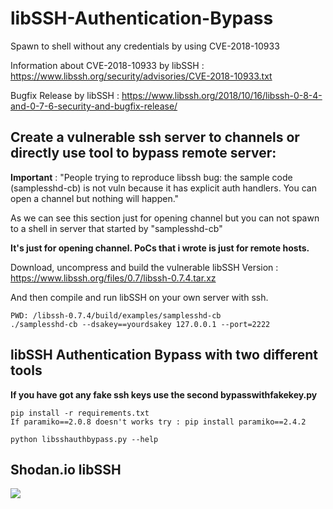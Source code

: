 # libSSH-Authentication-Bypass
Spawn to shell without any credentials by using CVE-2018-10933

Information about CVE-2018-10933 by libSSH : https://www.libssh.org/security/advisories/CVE-2018-10933.txt

Bugfix Release by libSSH : https://www.libssh.org/2018/10/16/libssh-0-8-4-and-0-7-6-security-and-bugfix-release/

## Create a vulnerable ssh server to channels or directly use tool to bypass remote server:

**Important** : "People trying to reproduce libssh bug: the sample code (samplesshd-cb) is not vuln because it has explicit auth handlers. You can open a channel but nothing will happen."

As we can see this section just for opening channel but you can not spawn to a shell in server that started by "samplesshd-cb"

**It's just for opening channel. PoCs that i wrote is just for remote hosts.**

Download, uncompress and build the vulnerable libSSH Version : https://www.libssh.org/files/0.7/libssh-0.7.4.tar.xz

And then compile and run libSSH on your own server with ssh.

```
PWD: /libssh-0.7.4/build/examples/samplesshd-cb
./samplesshd-cb --dsakey==yourdsakey 127.0.0.1 --port=2222
```


## libSSH Authentication Bypass with two different tools
**If you have got any fake ssh keys use the second bypasswithfakekey.py**
```
pip install -r requirements.txt
If paramiko==2.0.8 doesn't works try : pip install paramiko==2.4.2

python libsshauthbypass.py --help
```

## Shodan.io libSSH

![](https://i.imgur.com/SWEfcGR.png)
